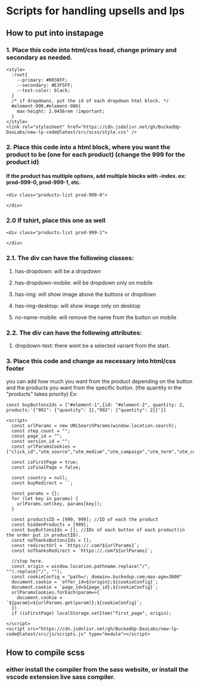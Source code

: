 # Scripts for handling upsells and lps

## How to put into instapage

### 1. Place this code into html/css head, change primary and secondary as needed.

```
<style>
  :root{
    --primary: #0038FF;
    --secondary: #E3F5FF;
    --text-color: black;
  }
  /* if dropdowns, put the id of each dropdown html block. */
  #element-990,#element-986{
    max-height: 2.9456rem !important;
  }
</style>
<link rel="stylesheet" href="https://cdn.jsdelivr.net/gh/BuckedUp-DasLabs/new-lp-code@latest/src/scss/style.css" />
```

### 2. Place this code into a html block, where you want the product to be (one for each product) (change the 999 for the product id)

#### If the product has multiple options, add multiple blocks with -index. ex: prod-999-0, prod-999-1, etc.

```
<div class="products-list prod-999-0">

</div>
```

### 2.0 If tshirt, place this one as well

```
<div class="products-list prod-999-1">

</div>
```

### 2.1. The div can have the following classes:

1. has-dropdown: will be a dropdown

2. has-dropdown-mobile: will be dropdown only on mobile

3. has-img: will show image above the buttons or dropdown

4. has-img-desktop: will show image only on desktop

5. no-name-mobile: will remove the name from the button on mobile

### 2.2. The div can have the following attributes:

1. dropdown-text: there wont be a selected variant from the start.

### 3. Place this code and change as necessary into html/css footer

you can add how much you want from the product depending on the button and the products you want from the specific button.
(the quantity in the "products" takes priority)
Ex:

```
const buyButtonsIds = ["#element-1",{id: "#element-2", quantity: 2, products:'{"991": {"quantity": 1},"992": {"quantity": 2}}'}]
```

```
<script>
  const urlParams = new URLSearchParams(window.location.search);
  const step_count = "";
  const page_id = "";
  const version_id = "";
  const urlParamsCookies = ["click_id","utm_source","utm_medium","utm_campaign","utm_term","utm_content"]

  const isFirstPage = true;
  const isFinalPage = false;

  const country = null;
  const buyRedirect = ``;

  const params = {};
  for (let key in params) {
    urlParams.set(key, params[key]);
  }

  const productsID = [999, 999]; //ID of each the product
  const hiddenProducts = [999];
  const buyButtonsIds = []; //IDs of each button of each product(in the order put in productID).
  const noThanksButtonsIds = [];
  const redirectUrl = `https://.com?${urlParams}`;
  const noThanksRedirect = `https://.com?${urlParams}`;

  //stop here.
  const origin = window.location.pathname.replace("/", "").replace("/", "");
  const cookieConfig = "path=/; domain=.buckedup.com;max-age=3600"
  document.cookie = `offer_id=${origin};${cookieConfig}`;
  document.cookie = `page_id=${page_id};${cookieConfig}`;
  urlParamsCookies.forEach(param=>{
    document.cookie = `${param}=${urlParams.get(param)};${cookieConfig}`;
  })
  if (isFirstPage) localStorage.setItem("first_page", origin);

</script>
<script src="https://cdn.jsdelivr.net/gh/BuckedUp-DasLabs/new-lp-code@latest/src/js/scripts.js" type="module"></script>
```

## How to compile scss

### either install the compiler from the sass website, or install the vscode extension live sass compiler.
